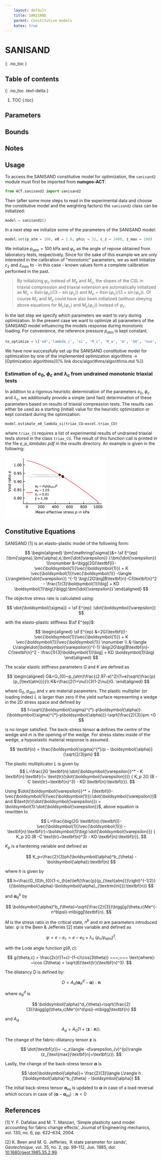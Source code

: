 ```yaml
---
    layout: default
    title: SANISAND
    parent: Constitutive models
    katex: true
---
```

# SANISAND
{: .no_toc }

## Table of contents
{: .no_toc .text-delta }
1. TOC
{:toc}

## Parameters

## Bounds


## Notes

  
## Usage

To access the SANISAND constitutive model for optimization, the `sanisand2` module must first be imported from **numgeo-ACT**:

```python
from ACT.sanisand2 import sanisand2
```
Then (after some more steps to read in the experimental data and choose the constitutive model and the weighting factors) the `sanisand2` class can be initialized:

```python
model = sanisand2()
```

In a next step we initialize some of the parameters of the SANISAND model:

```python
model.set(p_atm = 100, e0 = 1.0, phic = 32, c_z = 2400, z_max = 100)
```
We initialize $p_{atm}=100$ kPa and $\varphi_{c}$ as the angle of repose obtained from laboratory tests, respectively. Since for the sake of this example we are only interested in the calibration of "monotonic" parameters, we as well initialize $c_z$ and $z_{max}$ to - in this case - known values form a complete calibration performed in the past.

> By initializing $\varphi_c$ instead of $M_e$ and $M_c$, the slopes of the CSL in triaxial compression and triaxial extension are automatically initialized as $M_c = 6\sin(\varphi_c)/(3-\sin(\varphi_c))$ and $M_e = 6\sin(\varphi_c)/(3+\sin(\varphi_c))$. Of course $M_c$ and $M_e$ could have also been initialized (without obeying above equations for $M_c(\varphi_c)$ and $M_e(\varphi_c)$) instead of $\varphi_c$.

In the last step we specify which parameters we want to vary during optimization. In the present case we want to optimize all parameters of the SANISAND model influencing the models response during monotonic loading. For convenience, the reference pressure $p_{atm}$ is kept constant.

```python
to_optimize = \['e0','lambda_c', 'xi', 'M_c', 'M_e', 'm', 'G0', 'nue', 'h0', 'c_h', 'n_b', 'A0', 'n_d'\]
```
We have now successfully set up the SANISAND constitutive model for optimization by one of the implemented optimization algorithms $\rightarrow$ [Optimization algorithms]({% link docs/algorithms/algorithms.md %})

### Estimation of $e_0$, $\phi_c$ and $\lambda_c$ from undrained monotonic triaxial tests

In addition to a rigorous heuristic determination of the parameters $e_0$, $\phi_c$ and $\lambda_c$, we additionally provide a simple (and fast) determination of these parameters based on results of triaxial compression tests. The results can either be used as a starting (initial) value for the heuristic optimization or kept constant during the optimization.

```python
model.estimate_e0_lambda_xi(triax_CU=excel.triax_CU)
```
where `triax_CU` requires a list of experimental results of undrained triaxial tests stored in the class `triax_CU`. The result of this function call is printed in the file *e_p_lambdac.pdf* in the *results* directory. An example is given in the following:

<img src="./images/e_p_lambdac.png" alt="e_p_lambdac" width="66%"/>

## Constitutive Equations

SANISAND [1] is an elasto-plastic model of the following form:

$$
\begin{aligned}
	\bm{\mathring{\sigma}}&= \sf E^{ep} (\bm{\sigma},\bm{\alpha},e,\bm{\dot{\varepsilon}} ):\bm{\dot{\varepsilon}} \\\nonumber
	&=\bigg(2G(\textbf{I}-\vec{\boldsymbol{1}}\vec{\boldsymbol{1}}) + K \vec{\boldsymbol{1}}\vec{\boldsymbol{1}} -\langle L\rangle\bm{\dot{\varepsilon}} ^{-1} \big\{2G\big[B\textbf{n}-C(\textbf{n}^2 - \frac{1}{3}\boldsymbol{1})\big] + KD  \boldsymbol{1}\big\}\bigg):\bm{\dot{\varepsilon}} 
\end{aligned}
$$

The objective stress rate is calculated using:

$$
	\dot{\boldsymbol{\sigma}} = \sf E^{ep} :\dot{\boldsymbol{\varepsilon}}
$$

with the elasto-plastic stiffness $\sf E^{ep}$:

$$
\begin{aligned}
	\sf E^{ep} &=2G(\textbf{I}-\vec{\boldsymbol{1}}\vec{\boldsymbol{1}}) + K \vec{\boldsymbol{1}}\vec{\boldsymbol{1}} \nonumber \\
	&-\langle L\rangle\dot{\boldsymbol{\varepsilon}}^{-1} \big(2G\big[B\textbf{n}-C(\textbf{n}^2 - \frac{1}{3}\boldsymbol{1})\big] + KD  \boldsymbol{1}\big)
\end{aligned}
$$

The scalar elastic stiffness parameters $G$ and $K$ are defined as

$$
\begin{aligned}
	G&=G_{0}~p_{atm}\frac{(2.97-e)^2}{1+e}\sqrt{\frac{p}{p_{\text{atm}}}}\\
	K&=\frac{2(1+\nu)}{3(1-2\nu)}G.
\end{aligned}
$$

where $G_{0}$, $p_{atm}$ and $\nu$ are material parameters. The plastic multiplier (or loading index) $L$ is larger than zero if the yield surface representing a wedge in the 2D stress space and defined by
$$
	f=\sqrt{(\boldsymbol{\sigma}^{*}-p\boldsymbol{\alpha}):(\boldsymbol{\sigma}^{*}-p\boldsymbol{\alpha})}-\sqrt{\frac{2}{3}}pm <0
$$

is no longer satisfied. The back-stress tensor $\boldsymbol{\alpha}$ defines the centre of the wedge and $m$ is the opening of the wedge. For stress states inside of the wedge, a hypoelastic material response is assumed. 

$$
	\textbf{n} = \frac{\boldsymbol{\sigma}^{*}/p - \boldsymbol{\alpha}}{\sqrt{2/3}pm}
$$

The plastic multiplicator $L$ is given by
$$
	L=\frac{2G \textbf{n}:\dot{\boldsymbol{\varepsilon}}^* - K \textbf{n}:\textbf{r}~ \text{tr}(\dot{\boldsymbol{\varepsilon}})}
	{ K_p 2G (B -C \text{tr}~\textbf{n}^3) -  KD  \textbf{n}:\textbf{r}}.
$$

Using $\dot{\boldsymbol{\varepsilon}}^* = (\textbf{I}-\vec{\boldsymbol{1}}\vec{\boldsymbol{1}}):\dot{\boldsymbol{\varepsilon}}$ and $\text{tr}(\dot{\boldsymbol{\varepsilon}}) = \boldsymbol{1}:\dot{\boldsymbol{\varepsilon}}$, above equation is rewritten to

$$
	L=\frac{\big(2G \textbf{n}:(\textbf{I}-\vec{\boldsymbol{1}}\vec{\boldsymbol{1}}) -  \textbf{n}:\textbf{r}~\boldsymbol{1}\big):\dot{\boldsymbol{\varepsilon}}}
	{ K_p 2G (B -C \text{tr}~\textbf{n}^3) -  KD  \textbf{n}:\textbf{r}}.
$$

$K_p$ is a hardening variable and defined as

$$
	K_p=\frac{2}{3}ph(\boldsymbol{\alpha}^b_{\theta} - \boldsymbol{\alpha}):\textbf{n}
$$

where $h$ is given by

$$
	h=\frac{G_{0}h_{0}(1-c_{h}e)\left(\frac{p}{p_{\text{atm}}}\right)^{-1/2}}{(\boldsymbol{\alpha}-\boldsymbol{\alpha}_{\textrm{ini}}):\textbf{n}}
$$

and $\boldsymbol{\alpha}^b_{\theta}$ by

$$
	\boldsymbol{\alpha}^b_{\theta}=\sqrt{\frac{2}{3}}\bigg[g(\theta,c)Me^{-n^b\psi}-m\bigg]\textbf{n}.
$$

$M$ is the stress ratio in the critical state, $n^b$ and $m$ are parameters introduced later. $\psi$ is the Been & Jefferies [2] state variable and defined as

$$
	\psi = e - e_c= e-e_{0}+\lambda_{c}~(p_c/p_{\text{atm}})^{\xi},
$$

with the Lode angle function $g(\theta,c)$:

$$
	g(\theta,c) = \frac{2c}{(1+c)-(1-c)\cos(3\theta)} ~~~;~~~ \text{where}: ~\cos (3\theta) = \sqrt{6}\text{tr}(\textbf{n}^3).
$$

The dilatancy $D$ is defined by:

$$
	D = A_d(\boldsymbol{\alpha}^d_{\theta} - \boldsymbol{\alpha}):\textbf{n}
$$

where $\alpha^d_{\theta}$ is

$$
	\boldsymbol{\alpha}^d_{\theta}=\sqrt{\frac{2}{3}}\bigg[g(\theta,c)Me^{n^d\psi}-m\bigg]\textbf{n}
$$

and $A_d$

$$
	A_{d}=A_{0}(1+\langle \textbf{z}:\textbf{n}\rangle).
$$

The change of the fabric-dilatancy tensor $\textbf{z}$ is

$$
	\dot{\textbf{z}}= -c_z\langle -d\varepsilon_{v}^{p}\rangle (z_{\text{max}}\textbf{n}+\textbf{z}).
$$

Lastly, the change of the back-stress tensor $\boldsymbol{\alpha}$ is

$$
	\dot{\boldsymbol{\alpha}}= \frac{2}{3}\langle L\rangle h (\boldsymbol{\alpha}^b_{\theta} - \boldsymbol{\alpha})
$$

The initial back-stress tensor $\boldsymbol{\alpha}_{\textrm{ini}}$ is updated to $\boldsymbol{\alpha}$ in case of a load reversal which occurs in case of $(\boldsymbol{\alpha}-\boldsymbol{\alpha}_{\textrm{ini}}):\textbf{n}<0$


## References

[1] Y. F. Dafalias and M. T. Manzari, ‘Simple plasticity sand model accounting for fabric change effects’, Journal of Engineering mechanics, vol. 130, no. 6, pp. 622–634, 2004.

[2] K. Been and M. G. Jefferies, ‘A state parameter for sands’, _Géotechnique_, vol. 35, no. 2, pp. 99–112, Jun. 1985, doi: [10.1680/geot.1985.35.2.99](https://doi.org/10.1680/geot.1985.35.2.99).